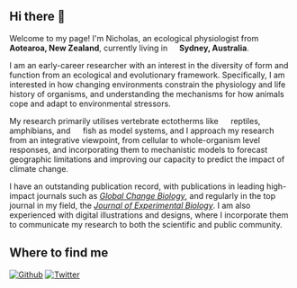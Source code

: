 ## Hi there 👋

Welcome to my page!
I'm Nicholas, an ecological physiologist from <img src="https://www.flaticon.com/svg/static/icons/svg/330/330301.svg" width="13"/> **Aotearoa, New Zealand**, currently living in <img src="https://www.flaticon.com/svg/static/icons/svg/330/330188.svg" width="13"/> **Sydney, Australia**.

I am an early-career researcher with an interest in the diversity of form and function from an ecological and evolutionary framework. Specifically, I am interested in how changing environments constrain the physiology and life history of organisms, and understanding the mechanisms for how animals cope and adapt to environmental stressors.

My research primarily utilises vertebrate ectotherms like <img src="https://www.flaticon.com/svg/static/icons/svg/2219/2219706.svg" height="14"/> reptiles, <img src="https://www.flaticon.com/svg/static/icons/svg/1864/1864502.svg" width="14"/> amphibians, and <img src="https://www.flaticon.com/svg/static/icons/svg/1134/1134431.svg" width="14"/> fish as model systems, and I approach my research from an integrative viewpoint, from cellular to whole-organism level responses, and incorporating them to mechanistic models to forecast geographic limitations and improving our capacity to predict the impact of climate change.

I have an outstanding publication record, with publications in leading high-impact journals such as *[Global Change Biology](https://onlinelibrary.wiley.com/journal/13652486)*, and regularly in the top journal in my field, the *[Journal of Experimental Biology](https://jeb.biologists.org/)*. I am also experienced with digital illustrations and designs, where I incorporate them to communicate my research to both the scientific and public community.
  

## Where to find me
<p><a href="https://github.com/nicholaswunz" target="_blank"><img alt="Github" src="https://img.shields.io/badge/GitHub-%2312100E.svg?&style=for-the-badge&logo=Github&logoColor=white" /></a> 
  <a href="https://twitter.com/nicholaswunz" target="_blank"><img alt="Twitter" src="https://img.shields.io/badge/twitter-%231DA1F2.svg?&style=for-the-badge&logo=twitter&logoColor=white" /></a> 
</p>





<!--
**nicholaswunz/nicholaswunz** is a ✨ _special_ ✨ repository because its `README.md` (this file) appears on your GitHub profile.

Here are some ideas to get you started:

- 🔭 I’m currently working on ...
- 🌱 I’m currently learning ...
- 👯 I’m looking to collaborate on ...
- 🤔 I’m looking for help with ...
- 💬 Ask me about ...
- 📫 How to reach me: ...
- 😄 Pronouns: ...
- ⚡ Fun fact: ...
-->
